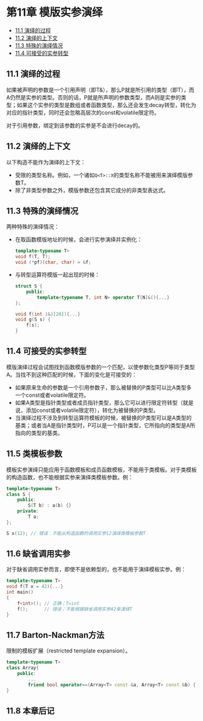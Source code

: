 # 第11章 模版实参演绎


<!-- vim-markdown-toc GFM -->

* [11.1 演绎的过程](#111-演绎的过程)
* [11.2 演绎的上下文](#112-演绎的上下文)
* [11.3 特殊的演绎情况](#113-特殊的演绎情况)
* [11.4 可接受的实参转型](#114-可接受的实参转型)

<!-- vim-markdown-toc -->



## 11.1 演绎的过程

如果被声明的参数是一个引用声明（即T&），那么P就是所引用的类型（即T），而A仍然是实参的类型。否则的话，P就是所声明的参数类型，而A则是实参的类型；如果这个实参的类型是数组或者函数类型，那么还会发生decay转型，转化为对应的指针类型，同时还会忽略高层次的const和volatile限定符。

对于引用参数，绑定到该参数的实参是不会进行decay的。



## 11.2 演绎的上下文

以下构造不能作为演绎的上下文：

- 受限的类型名称。例如，一个诸如`Q<T>::X`的类型名称不能被用来演绎模版参数T。
- 除了非类型参数之外，模版参数还包含其它成分的非类型表达式。



## 11.3 特殊的演绎情况

两种特殊的演绎情况：

- 在取函数模版地址的时候，会进行实参演绎并实例化：

    ```c++
    template<typename T>
    void f(T, T);
    void (*pf)(char, char) = &f;
    ```

- 与转型运算符模版一起出现的时候：

    ```c++
    struct S {
        public:
            template<typename T, int N> operator T[N]&(){...}
    };
    
    void f(int (&)[20]){...}
    void g(S s) {
        f(s);
    }
    ```



## 11.4 可接受的实参转型

模版演绎过程会试图找到函数模版参数的一个匹配，以使参数化类型P等同于类型A。当找不到这种匹配的时候，下面的变化是可接受的：

- 如果原来生命的参数是一个引用参数子，那么被替换的P类型可以比A类型多一个const或者volatile限定符。
- 如果A类型是指针类型或者成员指针类型，那么它可以进行限定符转型（就是说，添加const或者volatile限定符），转化为被替换的P类型。
- 当演绎过程不涉及到转型运算符模板的时候，被替换的P类型可以是A类型的基类；或者当A是指针类型时，P可以是一个指针类型，它所指向的类型是A所指向的类型的基类。



## 11.5 类模板参数

模板实参演绎只能应用于函数模板和成员函数模板，不能用于类模板。对于类模板的构造函数，也不能根据实参来演绎类模板参数。例：

```c++
template<typename T>
class S {
    public:
    	S(T b) : a(b) {}
    private:
    	T a;
};

S x(12); // 错误：不能从构造函数的调用实参12演绎类模板参数T
```



## 11.6 缺省调用实参

对于缺省调用实参而言，即使不是依赖型的，也不能用于演绎模板实参。例：

```c++
template<typename T>
void f(T x = 42){...}
int main()
{
    f<int>(); // 正确；T=int
    f();      // 错误；不能根据缺省调用实参42来演绎T
}
```



## 11.7 Barton-Nackman方法

限制的模板扩展（restricted template expansion）。

```c++
template<typename T>
class Array{
    public:
    	...
        friend bool operator==(Array<T> const &a, Array<T> const &b) {...}
}
```



## 11.8 本章后记

